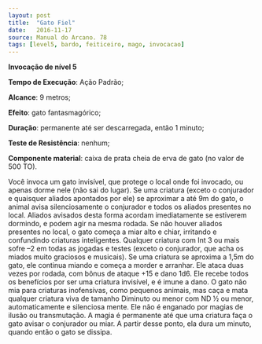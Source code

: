 ```yaml
---
layout: post
title:  "Gato Fiel"
date:   2016-11-17
source: Manual do Arcano. 78
tags: [level5, bardo, feiticeiro, mago, invocacao]
---
```


**Invocação de nível 5**

**Tempo de Execução**: Ação Padrão;

**Alcance**: 9 metros;

**Efeito**: gato fantasmagórico;

**Duração**: permanente até ser descarregada, então 1 minuto;

**Teste de Resistência**: nenhum;

**Componente material**: caixa de prata cheia de erva de gato (no valor de 500 TO).

Você invoca um gato invisível, que 
protege o local onde foi invocado, ou apenas dorme nele (não sai do lugar). Se uma 
criatura (exceto o conjurador e quaisquer 
aliados apontados por ele) se aproximar a 
até 9m do gato, o animal avisa silenciosamente o conjurador e todos os aliados 
presentes no local. Aliados avisados desta 
forma acordam imediatamente se estiverem dormindo, e podem agir na mesma 
rodada. Se não houver aliados presentes no local, o gato começa a miar alto e 
chiar, irritando e confundindo criaturas 
inteligentes. Qualquer criatura com Int 
3 ou mais sofre –2 em todas as jogadas 
e testes (exceto o conjurador, que acha os 
miados muito graciosos e musicais). Se 
uma criatura se aproxima a 1,5m do gato, 
ele continua miando e começa a morder 
e arranhar. Ele ataca duas vezes por rodada, com bônus de ataque +15 e dano 1d6. 
Ele recebe todos os benefícios por ser uma 
criatura invisível, e é imune a dano.
O gato não mia para criaturas inofensivas, como pequenos animais, mas 
caça e mata qualquer criatura viva de tamanho Diminuto ou menor com ND ½ 
ou menor, automaticamente e silenciosa mente. Ele não é enganado por magias 
de ilusão ou transmutação.
A magia é permanente até que uma 
criatura faça o gato avisar o conjurador ou 
miar. A partir desse ponto, ela dura um 
minuto, quando então o gato se dissipa.
